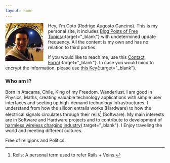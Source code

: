 ```yaml
---
layout: home
---
```


<img src="/assets/coto.jpg" alt="Coto" width="120" height="120" style="float: left; margin-right: 15px;"/> Hey, I'm Coto (Rodrigo Augosto Cancino). This is my personal site, it includes [Blog Posts of Free Topics][blog]{:target="_blank"} with undetermined update frequency. All the content is my own and has no relation to third parties.

If you would like to reach me, use this [Contact Form][contact]{:target="_blank"}. In case you would mind to encrypt the information, please use [this Key][pgp_key]{:target="_blank"}.

### Who am I?

Born in Atacama, Chile, King of my Freedom. Wanderlust. I am good in Physics, Maths, creating valuable technology applications with simple user interfaces and seeting up high-demand technology infrastructures. I understand from how the silicon entrails works (Hardware) to how the electrical signals circulates through their reils[^reils] (Software). My main interests are in Software and Hardware projects and to contribute to development of [harmless wireless charging industry][neahtid]{:target="_blank"}. I Enjoy traveling the world and meeting different cultures.

Free of religions and Politics.

[^reils]: Reils: A personal term used to refer Rails + Veins.

[quora_s]: https://www.quora.com/What-is-the-coolest-thing-you-have-ever-created-alone-as-a-programmer/answer/Coto-Augosto
[blog]: https://feeds.feedburner.com/coto
[contact]: /contact/
[neahtid]: https://www.neahtid.com
[pgp_key]: /public-key/
